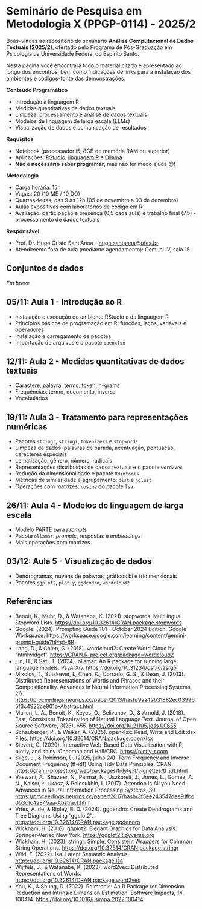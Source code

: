 # Seminário de Pesquisa em Metodologia X (PPGP-0114) - 2025/2

Boas-vindas ao repositório do seminário **Análise Computacional de Dados Textuais (2025/2)**, ofertado pelo Programa de Pós-Graduação em Psicologia da Universidade Federal do Espírito Santo.

Nesta página você encontrará todo o material citado e apresentado ao longo dos encontros, bem como indicações de links para a instalação dos ambientes e códigos-fonte das demonstrações.

**Conteúdo Programático**
* Introdução à linguagem R
* Medidas quantitativas de dados textuais
* Limpeza, processamento e análise de dados textuais
* Modelos de linguagem de larga escala (LLMs)
* Visualização de dados e comunicação de resultados

**Requisitos**
* Notebook (processador i5, 8GB de memória RAM ou superior)
* Aplicações: [RStudio](https://posit.co/downloads/), [linguagem R](https://cran.r-project.org/) e [Ollama](https://ollama.com)
* **Não é necessário saber programar**, mas não ter medo ajuda 😊!

**Metodologia**
* Carga horária: 15h
* Vagas: 20 (10 ME / 10 DO)
* Quartas-feiras, das 9 às 12h (05 de novembro a 03 de dezembro)
* Aulas expositivas com laboratórios de código em R
* Avaliação: participação e presença (0,5 cada aula) e trabalho final (7,5) - processamento de dados textuais

**Responsável**
* Prof. Dr. Hugo Cristo Sant'Anna - hugo.santanna@ufes.br
* Atendimento fora de aula (mediante agendamento): Cemuni IV, sala 15

## Conjuntos de dados

*Em breve*

## 05/11: Aula 1 -  Introdução ao R
* Instalação e execução do ambiente RStudio e da linguagem R
* Princípios básicos de programação em R: funções, laços, variáveis e operadores
* Instalação e carregamento de pacotes
* Importação de arquivos e o pacote `openxlsx`

## 12/11: Aula 2 -  Medidas quantitativas de dados textuais
* Caractere, palavra, termo, token, n-grams
* Frequências: termo, documento, inversa
* Vocabulários 

## 19/11: Aula 3 -  Tratamento para representações numéricas
* Pacotes `stringr`, `stringi`, `tokenizers` e `stopwords`
* Limpeza de dados: palavras de parada, acentuação, pontuação, caracteres especiais
* Lematização: gênero, número, radicais
* Representações distribuídas de dados textuais e o pacote `word2vec`
* Redução da dimensionalidade e pacote `Rdimtools`
* Métricas de similaridade e agrupamento: `dist` e `hclust`
* Operações com matrizes: `cosine` do pacote `lsa`

## 26/11: Aula 4 -  Modelos de linguagem de larga escala
* Modelo PARTE para *prompts*
* Pacote `ollamar`: *prompts*, respostas e *embeddings*
* Mais operações com matrizes

## 03/12: Aula 5 -  Visualização de dados
* Dendrogramas, nuvens de palavras, gráficos bi e tridimensionais
* Pacotes `ggplot2`, `plotly`, `ggdendro`, `wordcloud2`

## Referências
* Benoit, K., Muhr, D., & Watanabe, K. (2021). stopwords: Multilingual Stopword Lists. https://doi.org/10.32614/CRAN.package.stopwords
* Google. (2024). Prompting Guide 101—October 2024 Edition. Google Workspace. https://workspace.google.com/learning/content/gemini-prompt-guide?hl=pt-BR
* Lang, D., & Chien, G. (2018). wordcloud2: Create Word Cloud by “htmlwidget”. https://CRAN.R-project.org/package=wordcloud2
* Lin, H., & Safi, T. (2024). ollamar: An R package for running large language models. PsyArXiv. https://doi.org/10.31234/osf.io/zsrg5
* Mikolov, T., Sutskever, I., Chen, K., Corrado, G. S., & Dean, J. (2013). Distributed Representations of Words and Phrases and their Compositionality. Advances in Neural Information Processing Systems, 26. https://proceedings.neurips.cc/paper/2013/hash/9aa42b31882ec039965f3c4923ce901b-Abstract.html
* Mullen, L. A., Benoit, K., Keyes, O., Selivanov, D., & Arnold, J. (2018). Fast, Consistent Tokenization of Natural Language Text. Journal of Open Source Software, 3(23), 655. https://doi.org/10.21105/joss.00655
* Schauberger, P., & Walker, A. (2025). openxlsx: Read, Write and Edit xlsx Files. https://doi.org/10.32614/CRAN.package.openxlsx
* Sievert, C. (2020). Interactive Web-Based Data Visualization with R, plotly, and shiny. Chapman and Hall/CRC. https://plotly-r.com
* Silge, J., & Robinson, D. (2025, julho 24). Term Frequency and Inverse Document Frequency (tf-idf) Using Tidy Data Principles. CRAN. https://cran.r-project.org/web/packages/tidytext/vignettes/tf_idf.html
* Vaswani, A., Shazeer, N., Parmar, N., Uszkoreit, J., Jones, L., Gomez, A. N., Kaiser, Ł. ukasz, & Polosukhin, I. (2017). Attention is All you Need. Advances in Neural Information Processing Systems, 30. https://proceedings.neurips.cc/paper/2017/hash/3f5ee243547dee91fbd053c1c4a845aa-Abstract.html
* Vries, A. de, & Ripley, B. D. (2024). ggdendro: Create Dendrograms and Tree Diagrams Using “ggplot2”. https://doi.org/10.32614/CRAN.package.ggdendro
* Wickham, H. (2016). ggplot2: Elegant Graphics for Data Analysis. Springer-Verlag New York. https://ggplot2.tidyverse.org
* Wickham, H. (2023). stringr: Simple, Consistent Wrappers for Common String Operations. https://doi.org/10.32614/CRAN.package.stringr
* Wild, F. (2022). lsa: Latent Semantic Analysis. https://doi.org/10.32614/CRAN.package.lsa
* Wijffels, J., & Watanabe, K. (2023). word2vec: Distributed Representations of Words. https://doi.org/10.32614/CRAN.package.word2vec
* You, K., & Shung, D. (2022). Rdimtools: An R Package for Dimension Reduction and Intrinsic Dimension Estimation. Software Impacts, 14, 100414. https://doi.org/10.1016/j.simpa.2022.100414



